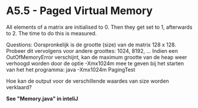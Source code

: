 # A5.5 - Paged Virtual Memory
All elements of a matrix are initialised to 0. Then they get set to 1, afterwards to 2. The time to do this is measured.

Questions:
Oorspronkelijk is de grootte (size) van de matrix 128 x 128. Probeer dit vervolgens voor andere groottes: 1024, 8192, ... Indien een OutOfMemoryError verschijnt, kan de maximum grootte van de heap weer verhoogd worden door de optie -Xmx1024m mee te geven bij het starten van het het programma: java -Xmx1024m PagingTest

Hoe kan de output voor de verschillende waardes van size worden verklaard?

__See "Memory.java" in inteliJ__
